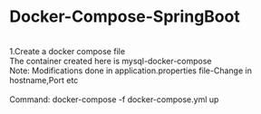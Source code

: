 # Docker-Compose-SpringBoot
<br>
1.Create a docker compose file <br>
The container created here is mysql-docker-compose <br>
Note: Modifications done in application.properties file-Change in hostname,Port etc <br>
<br>
Command: docker-compose -f docker-compose.yml up
